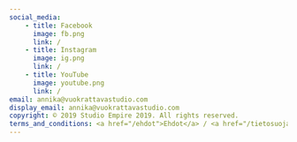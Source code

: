 ```yaml
---
social_media:
    - title: Facebook
      image: fb.png
      link: /
    - title: Instagram
      image: ig.png
      link: /
    - title: YouTube
      image: youtube.png
      link: /
email: annika@vuokrattavastudio.com
display_email: annika@vuokrattavastudio.com
copyright: © 2019 Studio Empire 2019. All rights reserved.
terms_and_conditions: <a href="/ehdot">Ehdot</a> / <a href="/tietosuojaseloste">Tietosuojaseloste</a>
---
```

